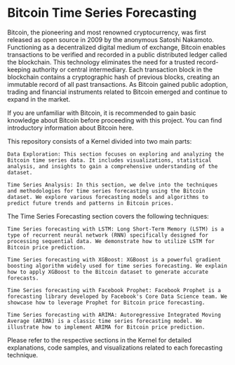 # Bitcoin Time Series Forecasting

Bitcoin, the pioneering and most renowned cryptocurrency, was first released as open source in 2009 by the anonymous Satoshi Nakamoto. Functioning as a decentralized digital medium of exchange, Bitcoin enables transactions to be verified and recorded in a public distributed ledger called the blockchain. This technology eliminates the need for a trusted record-keeping authority or central intermediary. Each transaction block in the blockchain contains a cryptographic hash of previous blocks, creating an immutable record of all past transactions. As Bitcoin gained public adoption, trading and financial instruments related to Bitcoin emerged and continue to expand in the market.

If you are unfamiliar with Bitcoin, it is recommended to gain basic knowledge about Bitcoin before proceeding with this project. You can find introductory information about Bitcoin here.

This repository consists of a Kernel divided into two main parts:

    Data Exploration: This section focuses on exploring and analyzing the Bitcoin time series data. It includes visualizations, statistical analysis, and insights to gain a comprehensive understanding of the dataset.

    Time Series Analysis: In this section, we delve into the techniques and methodologies for time series forecasting using the Bitcoin dataset. We explore various forecasting models and algorithms to predict future trends and patterns in Bitcoin prices.

The Time Series Forecasting section covers the following techniques:

    Time Series forecasting with LSTM: Long Short-Term Memory (LSTM) is a type of recurrent neural network (RNN) specifically designed for processing sequential data. We demonstrate how to utilize LSTM for Bitcoin price prediction.

    Time Series forecasting with XGBoost: XGBoost is a powerful gradient boosting algorithm widely used for time series forecasting. We explain how to apply XGBoost to the Bitcoin dataset to generate accurate forecasts.

    Time Series forecasting with Facebook Prophet: Facebook Prophet is a forecasting library developed by Facebook's Core Data Science team. We showcase how to leverage Prophet for Bitcoin price forecasting.

    Time Series forecasting with ARIMA: Autoregressive Integrated Moving Average (ARIMA) is a classic time series forecasting model. We illustrate how to implement ARIMA for Bitcoin price prediction.

Please refer to the respective sections in the Kernel for detailed explanations, code samples, and visualizations related to each forecasting technique.
